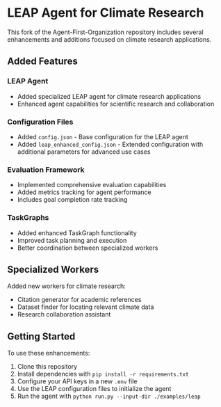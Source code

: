 # LEAP Agent for Climate Research

This fork of the Agent-First-Organization repository includes several enhancements and additions focused on climate research applications.

## Added Features

### LEAP Agent
- Added specialized LEAP agent for climate research applications
- Enhanced agent capabilities for scientific research and collaboration

### Configuration Files
- Added `config.json` - Base configuration for the LEAP agent
- Added `leap_enhanced_config.json` - Extended configuration with additional parameters for advanced use cases

### Evaluation Framework
- Implemented comprehensive evaluation capabilities
- Added metrics tracking for agent performance
- Includes goal completion rate tracking

### TaskGraphs
- Added enhanced TaskGraph functionality
- Improved task planning and execution
- Better coordination between specialized workers

## Specialized Workers
Added new workers for climate research:
- Citation generator for academic references
- Dataset finder for locating relevant climate data
- Research collaboration assistant

## Getting Started
To use these enhancements:
1. Clone this repository
2. Install dependencies with `pip install -r requirements.txt`
3. Configure your API keys in a new `.env` file
4. Use the LEAP configuration files to initialize the agent
5. Run the agent with `python run.py --input-dir ./examples/leap`